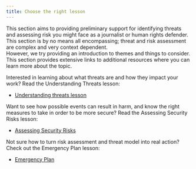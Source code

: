 ```yaml
---
title: Choose the right lesson
---
```

This section aims to providing preliminary support for identifying threats and assessing risk you might face as a journalist or human rights defender. This section is by no means all encompassing; threat and risk assessment are complex and very context dependent.
<br>
However, we try providing an introduction to themes and things to consider. This section provides extensive links to additional resources where you can learn more about the topic.

Interested in learning about what threats are and how they impact your work? Read the Understanding Threats lesson:
* [Understanding threats lesson](topics/practice-2-plan/1-threats/1-1-intro.md)

Want to see how possible events can result in harm, and know the right measures to take in order to be more secure? Read the Assessing Security Risks lesson:
* [Assessing Security Risks](topics/practice-2-plan/2-assess-risk/1-1-intro.md)

Not sure how to turn risk assessment and threat model into real action? Check out the Emergency Plan lesson:
* [Emergency Plan](topics/practice-2-plan/4-emergency-plan/1-1-intro.md)
